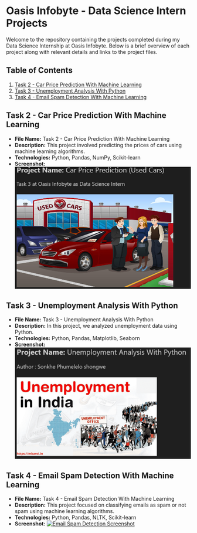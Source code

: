 # Oasis Infobyte - Data Science Intern Projects

Welcome to the repository containing the projects completed during my Data Science Internship at Oasis Infobyte. Below is a brief overview of each project along with relevant details and links to the project files.

## Table of Contents

1. [Task 2 - Car Price Prediction With Machine Learning](https://github.com/Sonkhe-Shongwe/OIBSIP/tree/main/Task%202%20Car%20Price%20Prediction%20With%20Machine%20Learning)
2. [Task 3 - Unemployment Analysis With Python](https://github.com/Sonkhe-Shongwe/OIBSIP/tree/main/Task%203%20Unemployement%20Analysis%20With%20Python)
3. [Task 4 - Email Spam Detection With Machine Learning](https://github.com/Sonkhe-Shongwe/OIBSIP/tree/main/Task%204%20Email%20Spam%20Detection%20With%20Machine%20Learning)


## Task 2 - Car Price Prediction With Machine Learning

- **File Name:** Task 2 - Car Price Prediction With Machine Learning
- **Description:** This project involved predicting the prices of cars using machine learning algorithms.
- **Technologies:** Python, Pandas, NumPy, Scikit-learn
- **Screenshot:**
[![Car Price Prediction Screenshot](/Task%202%20Car%20Price%20Prediction%20With%20Machine%20Learning/Car_ScreenShot.PNG)](https://raw.githubusercontent.com/Sonkhe-Shongwe/OIBSIP/main/Task%202%20Car%20Price%20Prediction%20With%20Machine%20Learning/Car_ScreenShot.PNG)


## Task 3 - Unemployment Analysis With Python

- **File Name:** Task 3 - Unemployment Analysis With Python
- **Description:** In this project, we analyzed unemployment data using Python.
- **Technologies:** Python, Pandas, Matplotlib, Seaborn
- **Screenshot:**
[![Unemployment Analysis Screenshot](/Task%203%20Unemployment%20Analysis%20With%20Python/Unemployment_ScreenShot.png)](https://github.com/Sonkhe-Shongwe/OIBSIP/blob/main/Task%203%20Unemployment%20Analysis%20With%20Python/Unemployment_ScreenShot.png)


## Task 4 - Email Spam Detection With Machine Learning

- **File Name:** Task 4 - Email Spam Detection With Machine Learning
- **Description:** This project focused on classifying emails as spam or not spam using machine learning algorithms.
- **Technologies:** Python, Pandas, NLTK, Scikit-learn
- **Screenshot:** [![Email Spam Detection Screenshot](/screenshots/email_spam_detection.png)](path_to_screenshot)

